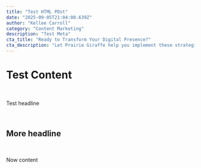 ```yaml
---
title: "Test HTML POst"
date: "2025-09-05T21:04:00.639Z"
author: "Kellee Carroll"
category: "Content Marketing"
description: "Test Meta"
cta_title: "Ready to Transform Your Digital Presence?"
cta_description: "Let Prairie Giraffe help you implement these strategies for your business growth."
---
```


<h1>Test Content</h1><p><br></p><p>Test headline</p><p><br></p><h2>More headline</h2><p><br></p><p>Now content</p>